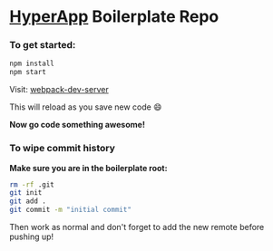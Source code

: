 # [HyperApp](https://github.com/hyperapp/hyperapp) Boilerplate Repo

### To get started:

```bash
npm install
npm start
```

Visit: [webpack-dev-server](http://localhost:8080/webpack-dev-server/index.html)

This will reload as you save new code :smile:

**Now go code something awesome!**

### To wipe commit history

**Make sure you are in the boilerplate root:**

```bash
rm -rf .git 
git init
git add . 
git commit -m "initial commit"
```

Then work as normal and don't forget to add the new remote before pushing up!
